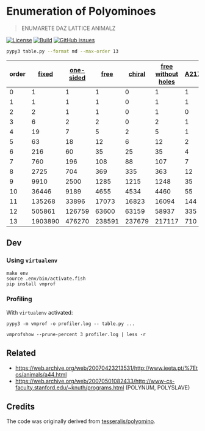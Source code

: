 Enumeration of Polyominoes
==

> ENUMARETE DAZ LATTICE ANIMALZ

[![License](https://img.shields.io/github/license/aureooms-research/polyominoes.svg)](https://raw.githubusercontent.com/aureooms-research/polyominoes/master/LICENSE)
[![Build](https://img.shields.io/travis/aureooms-research/polyominoes/master.svg)](https://travis-ci.org/aureooms-research/polyominoes/branches)
[![GitHub issues](https://img.shields.io/github/issues/aureooms-research/polyominoes.svg)](https://github.com/aureooms-research/polyominoes/issues)

```sh
pypy3 table.py --format md --max-order 13
```

  |                                          order |              [fixed](https://oeis.org/A001168) |          [one-sided](https://oeis.org/A000988) |               [free](https://oeis.org/A000105) |             [chiral](https://oeis.org/A030228) | [free without holes](https://oeis.org/A000104) |            [A217595](https://oeis.org/A217595) |
  | ---------------------------------------------- | ---------------------------------------------- | ---------------------------------------------- | ---------------------------------------------- | ---------------------------------------------- | ---------------------------------------------- | ---------------------------------------------- |
  |                                              0 |                                              1 |                                              1 |                                              1 |                                              0 |                                              1 |                                              1 |
  |                                              1 |                                              1 |                                              1 |                                              1 |                                              0 |                                              1 |                                              1 |
  |                                              2 |                                              2 |                                              1 |                                              1 |                                              0 |                                              1 |                                              0 |
  |                                              3 |                                              6 |                                              2 |                                              2 |                                              0 |                                              2 |                                              1 |
  |                                              4 |                                             19 |                                              7 |                                              5 |                                              2 |                                              5 |                                              1 |
  |                                              5 |                                             63 |                                             18 |                                             12 |                                              6 |                                             12 |                                              2 |
  |                                              6 |                                            216 |                                             60 |                                             35 |                                             25 |                                             35 |                                              4 |
  |                                              7 |                                            760 |                                            196 |                                            108 |                                             88 |                                            107 |                                              7 |
  |                                              8 |                                           2725 |                                            704 |                                            369 |                                            335 |                                            363 |                                             12 |
  |                                              9 |                                           9910 |                                           2500 |                                           1285 |                                           1215 |                                           1248 |                                             35 |
  |                                             10 |                                          36446 |                                           9189 |                                           4655 |                                           4534 |                                           4460 |                                             55 |
  |                                             11 |                                         135268 |                                          33896 |                                          17073 |                                          16823 |                                          16094 |                                            144 |
  |                                             12 |                                         505861 |                                         126759 |                                          63600 |                                          63159 |                                          58937 |                                            335 |
  |                                             13 |                                        1903890 |                                         476270 |                                         238591 |                                         237679 |                                         217117 |                                            710 |


## Dev

### Using `virtualenv`

    make env
    source .env/bin/activate.fish
    pip install vmprof

### Profiling

With `virtualenv` activated:

    pypy3 -m vmprof -o profiler.log -- table.py ...

    vmprofshow --prune-percent 3 profiler.log | less -r

## Related

  - https://web.archive.org/web/20070423213531/http://www.ieeta.pt/%7Etos/animals/a44.html
  - https://web.archive.org/web/20070501082433/http://www-cs-faculty.stanford.edu/~knuth/programs.html (POLYNUM, POLYSLAVE)

## Credits

The code was originally derived from
[tesseralis/polyomino](https://github.com/tesseralis/polyomino).
